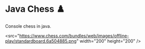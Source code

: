 # Java Chess ♟️
Console chess in java.

<src="https://www.chess.com/bundles/web/images/offline-play/standardboard.6a504885.png" width="200" height="200" />
